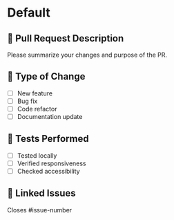 # Default

## 🚀 Pull Request Description

Please summarize your changes and purpose of the PR.

## 🔧 Type of Change

- [ ] New feature
- [ ] Bug fix
- [ ] Code refactor
- [ ] Documentation update

## 🧪 Tests Performed

- [ ] Tested locally
- [ ] Verified responsiveness
- [ ] Checked accessibility

## 📎 Linked Issues

Closes #issue-number
